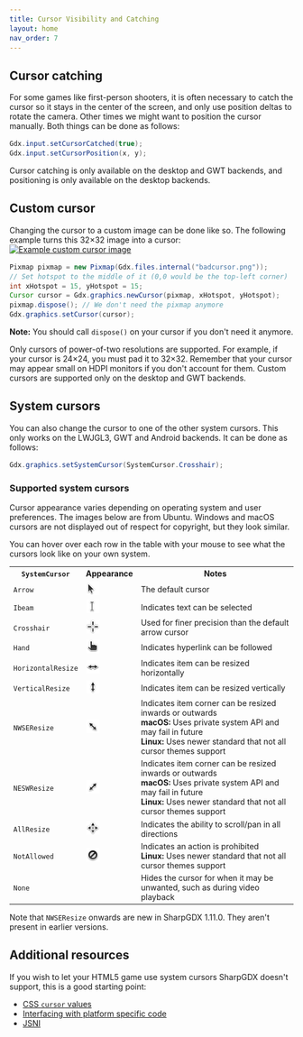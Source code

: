 ```yaml
---
title: Cursor Visibility and Catching
layout: home
nav_order: 7
---
```

## Cursor catching

For some games like first-person shooters, it is often necessary to catch the cursor so it stays in the center of the screen, and only use position deltas to rotate the camera. Other times we might want to position the cursor manually. Both things can be done as follows:

```java
Gdx.input.setCursorCatched(true);
Gdx.input.setCursorPosition(x, y);
```

Cursor catching is only available on the desktop and GWT backends, and positioning is only available on the desktop backends.

## Custom cursor

Changing the cursor to a custom image can be done like so. The following example turns this 32&times;32 image into a cursor: <a href="/assets/images/cursor-visibility-and-catching1.png?nomagnify" download="badcursor">![Example custom cursor image](/assets/wiki/images/cursor-visibility-and-catching1.png)</a>

```java
Pixmap pixmap = new Pixmap(Gdx.files.internal("badcursor.png"));
// Set hotspot to the middle of it (0,0 would be the top-left corner)
int xHotspot = 15, yHotspot = 15;
Cursor cursor = Gdx.graphics.newCursor(pixmap, xHotspot, yHotspot);
pixmap.dispose(); // We don't need the pixmap anymore
Gdx.graphics.setCursor(cursor);
```

**Note:** You should call `dispose()` on your cursor if you don't need it anymore.

Only cursors of power-of-two resolutions are supported. For example, if your cursor is 24&times;24, you must pad it to 32&times;32. Remember that your cursor may appear small on HDPI monitors if you don't account for them. Custom cursors are supported only on the desktop and GWT backends.

## System cursors

You can also change the cursor to one of the other system cursors. This only works on the LWJGL3, GWT and Android backends.
It can be done as follows:
```java
Gdx.graphics.setSystemCursor(SystemCursor.Crosshair);
```

### Supported system cursors

Cursor appearance varies depending on operating system and user preferences. The images below are from Ubuntu. Windows and macOS cursors are not displayed out of respect for copyright, but they look similar.

You can hover over each row in the table with your mouse to see what the cursors look like on your own system.

<table>
	<tr>
		<th><code>SystemCursor</code></th>
		<th>Appearance</th>
		<th>Notes</th>
	</tr>
	<tr style="cursor: default">
		<td><code>Arrow</code></td>
		<td><img alt="default cursor" src="/assets/images/cursor-visibility-and-catching2.png" width="24" height="24"></td>
		<td>The default cursor</td>
	</tr>
	<tr style="cursor: text">
		<td><code>Ibeam</code></td>
		<td><img alt="text cursor" src="/assets/images/cursor-visibility-and-catching3.png" width="24" height="24"></td>
		<td>Indicates text can be selected</td>
	</tr>
	<tr style="cursor: crosshair">
		<td><code>Crosshair</code></td>
		<td><img alt="crosshair cursor" src="/assets/images/cursor-visibility-and-catching4.png" width="24" height="24"></td>
		<td>Used for finer precision than the default arrow cursor</td>
	</tr>
	<tr style="cursor: pointer">
		<td><code>Hand</code></td>
		<td><img alt="pointer cursor" src="/assets/images/cursor-visibility-and-catching5.png" width="24" height="24"></td>
		<td>Indicates hyperlink can be followed</td>
	</tr>
	<tr style="cursor: col-resize">
		<td><code>HorizontalResize</code></td>
		<td><img alt="ew-resize cursor" src="/assets/images/cursor-visibility-and-catching6.png" width="24" height="24"></td>
		<td>Indicates item can be resized horizontally</td>
	</tr>
	<tr style="cursor: row-resize">
		<td><code>VerticalResize</code></td>
		<td><img alt="ns-resize cursor" src="/assets/images/cursor-visibility-and-catching7.png" width="24" height="24"></td>
		<td>Indicates item can be resized vertically</td>
	</tr>
	<tr style="cursor: nwse-resize">
		<td><code>NWSEResize</code></td>
		<td><img alt="nwse-resize cursor" src="/assets/images/cursor-visibility-and-catching8.png" width="24" height="24"></td>
		<td>Indicates item corner can be resized inwards or outwards<br>
		<strong>macOS:</strong> Uses private system API and may fail in future<br>
		<strong>Linux:</strong> Uses newer standard that not all cursor themes support</td>
	</tr>
	<tr style="cursor: nesw-resize">
		<td><code>NESWResize</code></td>
		<td><img alt="nesw-resize cursor" src="/assets/images/cursor-visibility-and-catching9.png" width="24" height="24"></td>
		<td>Indicates item corner can be resized inwards or outwards<br>
		<strong>macOS:</strong> Uses private system API and may fail in future<br>
		<strong>Linux:</strong> Uses newer standard that not all cursor themes support</td>
	</tr>
	<tr style="cursor: move">
		<td><code>AllResize</code></td>
		<td><img alt="move cursor" src="/assets/images/cursor-visibility-and-catching10.png" width="24" height="24"></td>
		<td>Indicates the ability to scroll/pan in all directions</td>
	</tr>
	<tr style="cursor: not-allowed">
		<td><code>NotAllowed</code></td>
		<td><img alt="not-allowed cursor" src="/assets/images/cursor-visibility-and-catching11.png" width="24" height="24"></td>
		<td>Indicates an action is prohibited<br>
		<strong>Linux:</strong> Uses newer standard that not all cursor themes support</td>
	</tr>
	<tr style="cursor: none">
		<td><code>None</code></td>
		<td><div style="width: 24px; height: 24px"></div></td>
		<td>Hides the cursor for when it may be unwanted, such as during video playback</td>
	</tr>
</table>

Note that `NWSEResize` onwards are new in SharpGDX 1.11.0. They aren't present in earlier versions.

## Additional resources

If you wish to let your HTML5 game use system cursors SharpGDX doesn't support, this is a good starting point:

* [CSS `cursor` values](https://developer.mozilla.org/en-US/docs/Web/CSS/cursor#values)
* [Interfacing with platform specific code](https://sharpgdx.com/wiki/app/interfacing-with-platform-specific-code)
* [JSNI](http://www.gwtproject.org/doc/latest/DevGuideCodingBasicsJSNI.html)
